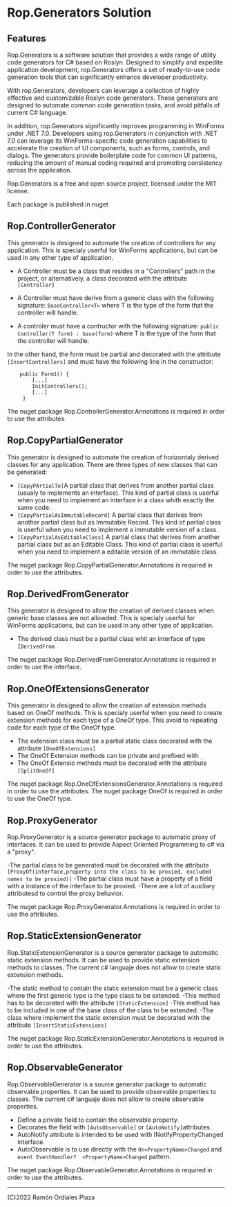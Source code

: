 ﻿# Rop.Generators Solution

Features
--------

Rop.Generators is a software solution that provides a wide range of utility code generators for C# based on Roslyn. 
Designed to simplify and expedite application development, rop.Generators offers a set of ready-to-use code generation tools
that can significantly enhance developer productivity.

With rop.Generators, developers can leverage a collection of highly effective and customizable Roslyn code generators. 
These generators are designed to automate common code generation tasks, and avoid pitfalls of current C# language.

In addition, rop.Generators significantly improves programming in WinForms under .NET 7.0. 
Developers using rop.Generators in conjunction with .NET 7.0 can leverage its WinForms-specific code generation capabilities
to accelerate the creation of UI components, such as forms, controls, and dialogs. 
The generators provide boilerplate code for common UI patterns, reducing the amount of manual coding required and promoting consistency across the application.

Rop.Generators is a free and open source project, licensed under the MIT license.

Each package is published in nuget

Rop.ControllerGenerator 
------------------------
This generator is designed to automate the creation of controllers for any application.
This is specialy userful for WinForms applications, but can be used in any other type of application.

- A Controller must be a class that resides in a "Controllers" path in the project, or
alternatively, a class decorated with the attribute `[Controller]`

- A Controller must have derive from a generic class with the following signature:
 `BaseController<T>` where T is the type of the form that the controller will handle.

- A controler must have a contructor with the following signature:
    `public Controller(T form) : base(form)`
    where T is the type of the form that the controller will handle.

In the other hand, the form must be partial and decorated with the attribute `[InsertControllers]` and must have the following line in the constructor:
```
    public Form1() {
        [...] 
        InitControllers(); 
        [...] 
     }
```

The nuget package Rop.ControllerGenerator.Annotations is required in order to use the attributes.

Rop.CopyPartialGenerator
------------------------
This generator is designed to automate the creation of horizontaly derived classes for any application.
There are three types of new classes that can be generated:

- `[CopyPArtialTo]`A partial class that derives from another partial class (usualy to implements an interface).
  This kind of partial class is userful when you need to implement an interface in a class whith exactly the same code.
- `[CopyPartialAsImmutableRecord]` A partial class that derives from another partial class but as Immutable Record.
  This kind of partial class is userful when you need to implement a immutable version of a class.
- `[CopyPartialAsEditableClass]` A partial class that derives from another partial class but as an Editable Class.
  This kind of partial class is userful when you need to implement a editable version of an immutable class.

The nuget package Rop.CopyPartialGenerator.Annotations is required in order to use the attributes.

Rop.DerivedFromGenerator
------------------------
This generator is designed to allow the creation of derived classes when generic base classes are not allowded.
This is specialy userful for WinForms applications, but can be used in any other type of application.

- The derived class must be a partial class whit an interface of type `IDerivedFrom` 

The nuget package Rop.DerivedFromGenerator.Annotations is required in order to use the interface.

Rop.OneOfExtensionsGenerator
------------------------

This generator is designed to allow the creation of extension methods based on OneOf methods.
This is specialy userful when you need to create extension methods for each type of a OneOf type.
This avoid to repeating code for each type of the OneOf type.

- The extension class must be a partial static class decorated with the attribute `[OneOfExtensions]`
- The OneOf Extension methods can be private and prefixed with `_`
- The OneOf Extensio methods must be decorated with the attribute `[SplitOneOf]`

The nuget package Rop.OneOfExtensionsGenerator.Annotations is required in order to use the attributes.
The nuget package OneOf is required in order to use the OneOf type.

Rop.ProxyGenerator
------------------------

Rop.ProxyGenerator is a source generator package to automatic proxy of interfaces.
It can be used to provide Aspect Oriented Programming to c# via a "proxy".

-The partial class to be generated must be decorated with the attribute `[ProxyOf(interface,property into the class to be proxied, excluded names to be proxied)]` 
-The partial class must have a property of a field with a instance of the interface to be proxied.
-There are a lot of auxiliary attributesd to control the proxy behavior.

The nuget package Rop.ProxyGenerator.Annotations is required in order to use the attributes.

Rop.StaticExtensionGenerator
------------------------

Rop.StaticExtensionGenerator is a source generator package to automatic static extension methods.
It can be used to provide static extension methods to classes. The current c# languaje does not allow to create static extension methods.

-The static method to contain the static extension must be a generic class where the first generic type is the type class to be extended.
-This method has to be decorated with the attribute `[StaticExtension]`
-This method has to be included in one of the base class of the class to be extended.
-The class where implement the static extension must be decorated with the attribute `[InsertStaticExtensions]`

The nuget package Rop.StaticExtensionGenerator.Annotations is required in order to use the attributes.

Rop.ObservableGenerator
------------------------

Rop.ObservableGenerator is a source generator package to automatic observable properties.
It can be used to provide observable properties to classes. The current c# languaje does not allow to create observable properties.

- Define a private field to contain the observable property.
- Decorates the field with `[AutoObservable]` or `[AutoNotify]`attributes.
- AutoNotify attribute is intended to be used with INotifyPropertyChanged interface.
- AutoObservable is to use directly with the `On<PropertyName>Changed` and `event EventHandler?  <PropertyName>Changed` pattern.

The nuget package Rop.ObservableGenerator.Annotations is required in order to use the attributes.


 ------
 (C)2022 Ramón Ordiales Plaza

